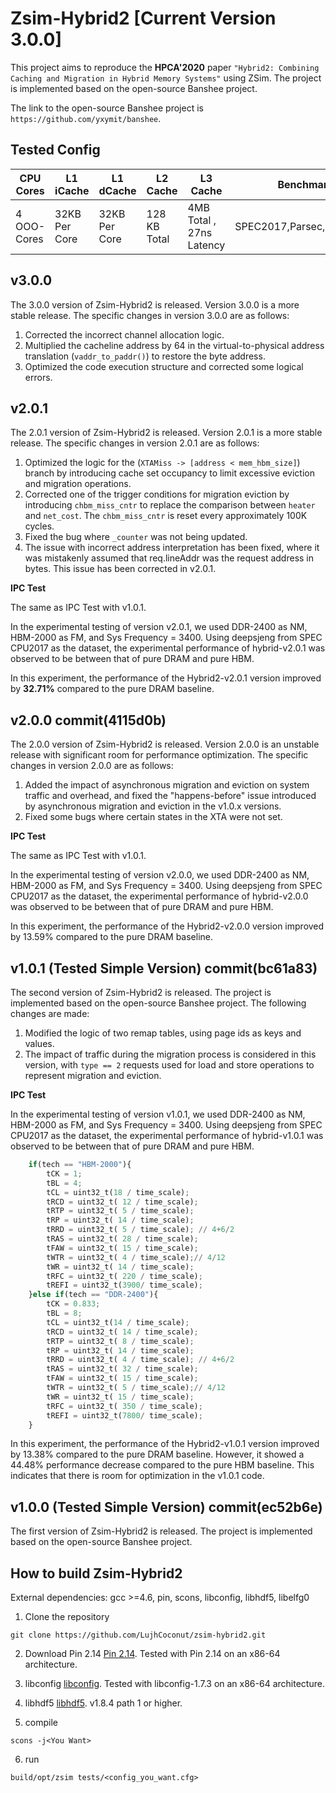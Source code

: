 # Zsim-Hybrid2 [Current Version 3.0.0]

This project aims to reproduce the **HPCA'2020** paper `"Hybrid2: Combining Caching and Migration in Hybrid Memory Systems"` using ZSim. The project is implemented based on the open-source Banshee project. 

The link to the open-source Banshee project is `https://github.com/yxymit/banshee`.

## Tested Config
|CPU Cores|L1 iCache|L1 dCache|L2 Cache|L3 Cache|Benchmarks|
|-|-|-|-|-|-|
|4 OOO-Cores|32KB Per Core|32KB Per Core|128 KB Total|4MB Total , 27ns Latency|SPEC2017,Parsec,GAPBS,NPB|

## v3.0.0
The 3.0.0 version of Zsim-Hybrid2 is released. Version 3.0.0 is a more stable release. The specific changes in version 3.0.0 are as follows:
1. Corrected the incorrect channel allocation logic.
2. Multiplied the cacheline address by 64 in the virtual-to-physical address translation (`vaddr_to_paddr()`) to restore the byte address.
3. Optimized the code execution structure and corrected some logical errors.


## v2.0.1 
The 2.0.1 version of Zsim-Hybrid2 is released. Version 2.0.1 is a more stable release. The specific changes in version 2.0.1 are as follows:
1. Optimized the logic for the (`XTAMiss -> [address < mem_hbm_size]`) branch by introducing cache set occupancy to limit excessive eviction and migration operations.
2. Corrected one of the trigger conditions for migration eviction by introducing `chbm_miss_cntr` to replace the comparison between `heater` and `net_cost`. The `chbm_miss_cntr` is reset every approximately 100K cycles.
3. Fixed the bug where `_counter` was not being updated.
4. The issue with incorrect address interpretation has been fixed, where it was mistakenly assumed that req.lineAddr was the request address in bytes. This issue has been corrected in v2.0.1.

**IPC Test**

The same as IPC Test with v1.0.1.

In the experimental testing of version v2.0.1, we used DDR-2400 as NM, HBM-2000 as FM, and Sys Frequency = 3400. Using deepsjeng from SPEC CPU2017 as the dataset, the experimental performance of hybrid-v2.0.1 was observed to be between that of pure DRAM and pure HBM.

In this experiment, the performance of the Hybrid2-v2.0.1 version improved by **32.71%** compared to the pure DRAM baseline.


## v2.0.0  commit(4115d0b)
The 2.0.0 version of Zsim-Hybrid2 is released. Version 2.0.0 is an unstable release with significant room for performance optimization. The specific changes in version 2.0.0 are as follows:
1. Added the impact of asynchronous migration and eviction on system traffic and overhead, and fixed the "happens-before" issue introduced by asynchronous migration and eviction in the v1.0.x versions.
2. Fixed some bugs where certain states in the XTA were not set.

**IPC Test**

The same as IPC Test with v1.0.1.

In the experimental testing of version v2.0.0, we used DDR-2400 as NM, HBM-2000 as FM, and Sys Frequency = 3400. Using deepsjeng from SPEC CPU2017 as the dataset, the experimental performance of hybrid-v2.0.0 was observed to be between that of pure DRAM and pure HBM.

In this experiment, the performance of the Hybrid2-v2.0.0 version improved by 13.59% compared to the pure DRAM baseline.

## v1.0.1 (Tested Simple Version) commit(bc61a83)
The second version of Zsim-Hybrid2 is released. The project is implemented based on the open-source Banshee project. The following changes are made:
1. Modified the logic of two remap tables, using page ids as keys and values.
2. The impact of traffic during the migration process is considered in this version, with `type == 2` requests used for load and store operations to represent migration and eviction.

**IPC Test**

In the experimental testing of version v1.0.1, we used DDR-2400 as NM, HBM-2000 as FM, and Sys Frequency = 3400. Using deepsjeng from SPEC CPU2017 as the dataset, the experimental performance of hybrid-v1.0.1 was observed to be between that of pure DRAM and pure HBM.

```python
    if(tech == "HBM-2000"){
        tCK = 1;
        tBL = 4;
        tCL = uint32_t(18 / time_scale);
        tRCD = uint32_t( 12 / time_scale);
        tRTP = uint32_t( 5 / time_scale);
        tRP = uint32_t( 14 / time_scale);
        tRRD = uint32_t( 5 / time_scale); // 4+6/2
        tRAS = uint32_t( 28 / time_scale);
        tFAW = uint32_t( 15 / time_scale);
        tWTR = uint32_t( 4 / time_scale);// 4/12
        tWR = uint32_t( 14 / time_scale);
        tRFC = uint32_t( 220 / time_scale);
        tREFI = uint32_t(3900/ time_scale);
    }else if(tech == "DDR-2400"){
        tCK = 0.833;
        tBL = 8;
        tCL = uint32_t(14 / time_scale);
        tRCD = uint32_t( 14 / time_scale);
        tRTP = uint32_t( 8 / time_scale);
        tRP = uint32_t( 14 / time_scale);
        tRRD = uint32_t( 4 / time_scale); // 4+6/2
        tRAS = uint32_t( 32 / time_scale);
        tFAW = uint32_t( 15 / time_scale);
        tWTR = uint32_t( 5 / time_scale);// 4/12
        tWR = uint32_t( 15 / time_scale);
        tRFC = uint32_t( 350 / time_scale);
        tREFI = uint32_t(7800/ time_scale);
    }
```
In this experiment, the performance of the Hybrid2-v1.0.1 version improved by 13.38% compared to the pure DRAM baseline. However, it showed a 44.48% performance decrease compared to the pure HBM baseline. This indicates that there is room for optimization in the v1.0.1 code.

## v1.0.0 (Tested Simple Version) commit(ec52b6e)
The first version of Zsim-Hybrid2 is released. The project is implemented based on the open-source Banshee project.

## How to build Zsim-Hybrid2
External dependencies: gcc >=4.6, pin, scons, libconfig, libhdf5, libelfg0

1. Clone the repository
```shell
git clone https://github.com/LujhCoconut/zsim-hybrid2.git
```

2. Download Pin 2.14 
[Pin 2.14](https://software.intel.com/sites/landingpage/pintool/downloads/pin-2.14-71313-gcc.4.4.7-linux.tar.gz). Tested with Pin 2.14 on an x86-64 architecture.

3. libconfig
[libconfig]( http://www.hyperrealm.com/libconfig). Tested with libconfig-1.7.3 on an x86-64 architecture.

4. libhdf5
[libhdf5](http://www.hdfgroup.org). v1.8.4 path 1 or higher.

5. compile
```shell
scons -j<You Want>
```

6. run
```shell
build/opt/zsim tests/<config_you_want.cfg>
```


